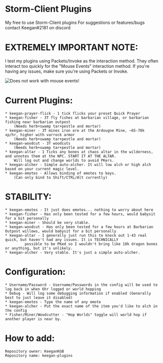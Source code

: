 # Storm-Client Plugins
My free to use Storm-Client plugins
For suggestions or features/bugs contact Keegan#2181 on discord

# EXTREMELY IMPORTANT NOTE: 
I test my plugins using Packets/Invoke as the interaction method. They often interact too quickly for the "Mouse Events" interaction method. If you're having any issues, make sure you're using Packets or Invoke. 

![Does not work with mouse events!](https://i.imgur.com/cp52COH.png)
# Current Plugins:
	* keegan-prayer-flick - 1 tick flicks your preset Quick Prayer
	* keegan-fisher - 3T fly fishes at barbarian village, or barbarian fishing near barbarian outpost
		(Needs herb+swamp tar+pestle and mortar) 
	* keegan-miner - 3T mines iron ore at the Ardougne Mine, ~65-70k xp/hr, higher with varrock armor 
		(Needs herb+swamp tar+pestle and mortar) 
	* keegan-woodcut - 3T woodcuts  
		(Needs herb+swamp tar+pestle and mortar) 
	* keegan-altar - 1 Ticks any bones at chaos altar in the wilderness, and unnotes them at the NPC. START IT AT THE ALTAR. 
		Will log out and change worlds to avoid PKers. 
	* keegan-alcher - Simple auto-alcher. It will low alch or high alch based on your current magic level.  
	* keegan-emotes - Allows binding of emotes to keys. 
		(Can only bind to Shift/CTRL/Alt currently)
  
# STABILITY:
	* keegan-emotes - It just does emotes... nothing to worry about here  
	* keegan-fisher - Has only been tested for a few hours, would babysit for a bit personally
	* keegan-miner - Should be very stable.
	* keegan-woodcut - Has only been tested for a few hours at Barbarian Outpost willows, would babysit for a bit personally
	* keegan-altar - I generally just run this to knock out 1-43 real quick, but haven't had any issues. It is TECHNICALLY
			 possible to be PKed so I wouldn't bring like 10k dragon bones or anything, but it's unlikely. 
	* keegan-alcher - Very stable. It's just a simple auto-alcher.   
	
# Configuration:
	* Username/Password - Username/Passwords in the config will be used to log back in when 6hr logged or world hopping
	* Debug - Will log some debugging information if enabled (Generally best to just leave it disabled)
	* keegan-emotes - Type the name of any emote  
	* keegan-alcher - Put the exact name of the item you'd like to alch in the config
	* Fisher/Miner/Woodcutter - "Hop Worlds" toggle will world hop if another player is near by. 
	
# How to add:
	Repository owner: KeeganKGB 	
	Repository name: keegan-plugins
